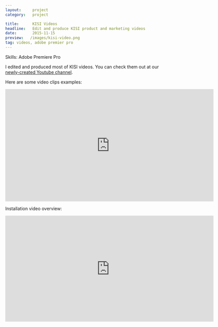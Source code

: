 ```yaml
---
layout:     project
category:   project

title:      KISI Videos
headline:   Edit and produce KISI product and marketing videos
date:       2015-11-15
preview:   /images/kisi-video.png 
tag: videos, adobe premier pro
---
```


Skills: Adobe Premiere Pro

I edited and produced most of KISI videos. You can check them out at our [newly-created Youtube channel](https://www.youtube.com/channel/UCHWxG_cz-CmXWW5anLyNJVw?&ab_channel=KISI).

Here are some video clips examples:

<iframe width="660" height="355" src="https://www.youtube.com/embed/W-xtfyoQfLE" frameborder="0" allowfullscreen></iframe>

Installation video overview:

<iframe width="660" height="335" src="https://www.youtube.com/embed/ipM8AMcxV_U" frameborder="0" allowfullscreen></iframe>
